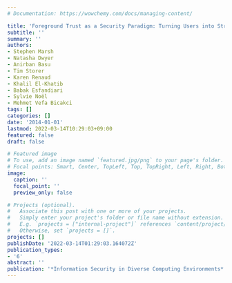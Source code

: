 ```yaml
---
# Documentation: https://wowchemy.com/docs/managing-content/

title: 'Foreground Trust as a Security Paradigm: Turning Users into Strong Links'
subtitle: ''
summary: ''
authors:
- Stephen Marsh
- Natasha Dwyer
- Anirban Basu
- Tim Storer
- Karen Renaud
- Khalil El-Khatib
- Babak Esfandiari
- Sylvie Noël
- Mehmet Vefa Bicakci
tags: []
categories: []
date: '2014-01-01'
lastmod: 2022-03-14T10:29:03+09:00
featured: false
draft: false

# Featured image
# To use, add an image named `featured.jpg/png` to your page's folder.
# Focal points: Smart, Center, TopLeft, Top, TopRight, Left, Right, BottomLeft, Bottom, BottomRight.
image:
  caption: ''
  focal_point: ''
  preview_only: false

# Projects (optional).
#   Associate this post with one or more of your projects.
#   Simply enter your project's folder or file name without extension.
#   E.g. `projects = ["internal-project"]` references `content/project/deep-learning/index.md`.
#   Otherwise, set `projects = []`.
projects: []
publishDate: '2022-03-14T01:29:03.164072Z'
publication_types:
- '6'
abstract: ''
publication: '*Information Security in Diverse Computing Environments*'
---
```

